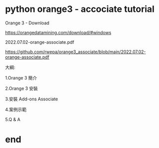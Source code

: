 # python orange3 - accociate tutorial

Orange 3 - Download

https://orangedatamining.com/download/#windows

2022.07.02-orange-associate.pdf

https://github.com/rwepa/orange3_associate/blob/main/2022.07.02-orange-associate.pdf


大綱:

1.Orange 3 簡介

2.Orange 3 安裝 

3.安裝 Add-ons Associate

4.案例示範

5.Q & A
# end
